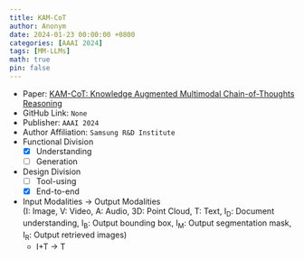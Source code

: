 ```yaml
---
title: KAM-CoT
author: Anonym
date: 2024-01-23 00:00:00 +0800
categories: [AAAI 2024]
tags: [MM-LLMs]
math: true
pin: false
---
```


- Paper: [KAM-CoT: Knowledge Augmented Multimodal Chain-of-Thoughts Reasoning](https://arxiv.org/abs/2401.12863)
- GitHub Link: `None`
- Publisher: `AAAI 2024`
- Author Affiliation: `Samsung R&D Institute`
- Functional Division
  + [x] Understanding
  + [ ] Generation
- Design Division
  + [ ] Tool-using
  + [x] End-to-end
- Input Modalities $\rightarrow$ Output Modalities <br />(I: Image, V: Video, A: Audio, 3D: Point Cloud, T: Text, I<sub>D</sub>: Document understanding, I<sub>B</sub>: Output bounding box, I<sub>M</sub>: Output segmentation mask, I<sub>R</sub>: Output retrieved images)
  + I+T $\rightarrow$ T

